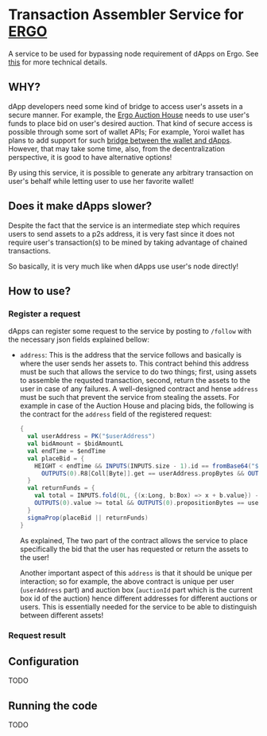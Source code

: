 # Transaction Assembler Service for [ERGO](https://ergoplatform.org/en/)
A service to be used for bypassing node requirement of dApps on Ergo.
See [this](https://www.ergoforum.org/t/tx-assembler-service-bypassing-node-requirement-for-dapps/443)
for more technical details.

## WHY?
dApp developers need some kind of bridge to access user's assets in a secure manner.
For example, the [Ergo Auction House](http://ergoauctions.org) needs to use user's funds 
to place bid on user's desired auction. That kind of secure access is possible through some sort of wallet APIs;
For example, Yoroi wallet
has plans to add support for such [bridge between the wallet and dApps](https://cardanoupdates.com/docs/98524716-9e4c-4aeb-b462-08ec701b7f6c). However, that may take some time, also, from the
decentralization perspective, it is good to have alternative options!

By using this service, it is possible to generate any arbitrary transaction on user's behalf while letting user to use her favorite wallet!

## Does it make dApps slower?
Despite the fact that the service is an intermediate step which requires users to send assets to
a p2s address, it is very fast since it does not require user's transaction(s) to be mined by taking advantage of chained transactions.

So basically, it is very much like when dApps use user's node directly!

## How to use?
### Register a request
dApps can register some request to the service by posting to `/follow` with the necessary json fields explained bellow:
* `address`: This is the address that the service follows and basically is where the user sends her assets to.
This contract behind this address must be such that allows the service to do two things;
first, using assets to assemble the requsted transaction, second, return the assets to the user in case of any failures.
A well-designed contract and hense `address` must be such that prevent the service from stealing the assets.
For example in case of the Auction House and placing bids, the following is the contract for the `address` field of the registered request:
    ```scala
    {
      val userAddress = PK("$userAddress")
      val bidAmount = $bidAmountL
      val endTime = $endTime
      val placeBid = {
        HEIGHT < endTime && INPUTS(INPUTS.size - 1).id == fromBase64("$auctionId") &&
          OUTPUTS(0).R8[Coll[Byte]].get == userAddress.propBytes && OUTPUTS(0).value == bidAmount
      }
      val returnFunds = {
        val total = INPUTS.fold(0L, {(x:Long, b:Box) => x + b.value}) - 4000000
        OUTPUTS(0).value >= total && OUTPUTS(0).propositionBytes == userAddress.propBytes
      }
      sigmaProp(placeBid || returnFunds)
    }
    ```
    As explained, The two part of the contract allows the service to place specifically the bid that the user has requested
    or return the assets to the user! 
    
    Another important aspect of this `address` is that it should be unique per interaction;
    so for example, the above contract is unique per user (`userAddress` part) and
    auction box (`auctionId` part which is the current box id of the auction)
    hence different addresses for different auctions or users. This is essentially needed for the
    service to be able to distinguish between different assets!


### Request result

## Configuration
TODO

## Running the code
TODO

